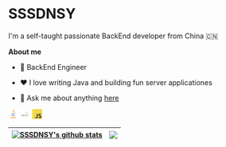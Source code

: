 # SSSDNSY


I'm a self-taught passionate BackEnd developer from China 🇨🇳

**About me**

- 💼 BackEnd Engineer 

- ❤️ I love writing Java and building fun server applicationes

- 💬 Ask me about anything [here](https://github.com/SSSDNSY)

<code><img height="20" alt="java" src="https://raw.githubusercontent.com/github/explore/80688e429a7d4ef2fca1e82350fe8e3517d3494d/topics/java/java.png"></code>
<code><img height="20" alt="mysql" src="https://raw.githubusercontent.com/github/explore/80688e429a7d4ef2fca1e82350fe8e3517d3494d/topics/mysql/mysql.png"></code>
<code><img height="20" alt="javascript" src="https://raw.githubusercontent.com/github/explore/80688e429a7d4ef2fca1e82350fe8e3517d3494d/topics/javascript/javascript.png"></code>

| <a href="https://github.com/SSSDNSY/github-readme-stats"><img align="center" src="https://github-readme-stats.vercel.app/api?username=SSSDNSY&show_icons=true&include_all_commits=true&theme=buefy&hide_border=true" alt="SSSDNSY's github stats" /></a> | <a href="https://github.com/SSSDNSY/github-readme-stats"><img align="center" src="https://github-readme-stats.vercel.app/api/top-langs/?username=SSSDNSY&layout=compact&theme=buefy&hide_border=true" /></a> |
| ------------- | ------------- |
